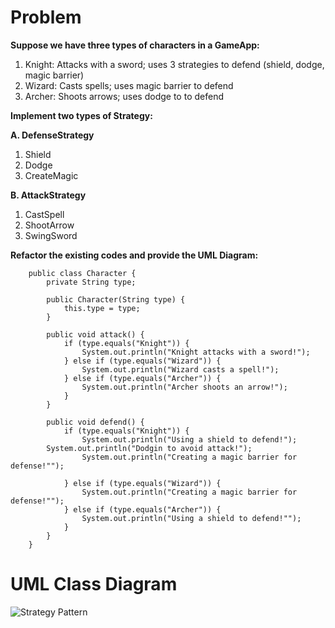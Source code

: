 # Problem

__Suppose we have three types of characters in a GameApp:__

1. Knight: Attacks with a sword; uses 3 strategies to defend (shield, dodge, magic barrier)
2. Wizard: Casts spells; uses magic barrier to defend
3. Archer: Shoots arrows; uses dodge to to defend

__Implement two types of Strategy:__

__A.  DefenseStrategy__
1. Shield
2. Dodge
3. CreateMagic

__B.  AttackStrategy__
1.  CastSpell
2.  ShootArrow
3.  SwingSword

__Refactor the existing codes and provide the UML Diagram:__

        public class Character {
            private String type;
        
            public Character(String type) {
                this.type = type;
            }
        
            public void attack() {
                if (type.equals("Knight")) {
                    System.out.println("Knight attacks with a sword!");
                } else if (type.equals("Wizard")) {
                    System.out.println("Wizard casts a spell!");
                } else if (type.equals("Archer")) {
                    System.out.println("Archer shoots an arrow!");
                }
            }
        
            public void defend() {
                if (type.equals("Knight")) {
                    System.out.println("Using a shield to defend!");
        	System.out.println("Dodgin to avoid attack!");
                    System.out.println("Creating a magic barrier for defense!"");		
        
                } else if (type.equals("Wizard")) {
                    System.out.println("Creating a magic barrier for defense!"");
                } else if (type.equals("Archer")) {
                    System.out.println("Using a shield to defend!"");
                }
            }
        }

# UML Class Diagram
![Strategy Pattern](https://github.com/RouteGodzu/SoftwareEng2/assets/103111416/43426830-1a41-48dc-9767-4df9194d4ae9)


